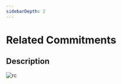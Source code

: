 ```yaml
---
sidebarDepth: 2
---
```

# Related Commitments <Badge text="under development" type="error"/> 

## Description

![rc](https://attachments.cbd.int/action-agenda-components/related-comitments.png)
